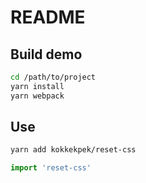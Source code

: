 # README

## Build demo
```bash
cd /path/to/project
yarn install
yarn webpack
```

## Use
```sh
yarn add kokkekpek/reset-css
```

```js
import 'reset-css'
```